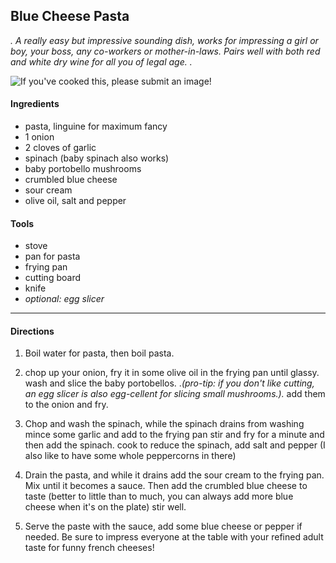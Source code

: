 
## Blue Cheese Pasta
_. A really easy but impressive sounding dish, works for impressing a girl or boy, your boss, any co-workers or mother-in-laws. Pairs well with both red and white dry wine for all you of legal age. ._

![If you've cooked this, please submit an image!]()

#### Ingredients

* pasta, linguine for maximum fancy
* 1 onion
* 2 cloves of garlic
* spinach (baby spinach also works)
* baby portobello mushrooms
* crumbled blue cheese
* sour cream
* olive oil, salt and pepper


#### Tools

* stove
* pan for pasta
* frying pan
* cutting board
* knife
* *optional: egg slicer*

---

#### Directions

1. Boil water for pasta, then boil pasta.

2. chop up your onion, fry it in some olive oil in the frying pan until glassy. wash and slice the baby portobellos. ._(pro-tip: if you don't like cutting, an egg slicer is also egg-cellent for slicing small mushrooms.)._ add them to the onion and fry.

3. Chop and wash the spinach, while the spinach drains from washing mince some garlic and add to the frying pan stir and fry for a minute and then add the spinach. cook to reduce the spinach, add salt and pepper (I also like to have some whole peppercorns in there)

4. Drain the pasta, and while it drains add the sour cream to the frying pan. Mix until it becomes a sauce. Then add the crumbled blue cheese to taste (better to little than to much, you can always add more blue cheese when it's on the plate) stir well.

5. Serve the paste with the sauce, add some blue cheese or pepper if needed. Be sure to impress everyone at the table with your refined adult taste for funny french cheeses!


<!-- UrsaPolaris#8262 -->
